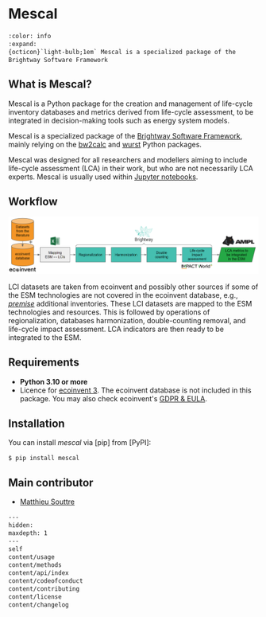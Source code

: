 # Mescal

```{button-link} https://docs.brightway.dev
:color: info
:expand:
{octicon}`light-bulb;1em` Mescal is a specialized package of the Brightway Software Framework
```

## What is Mescal?

Mescal is a Python package for the creation and management of life-cycle inventory databases and metrics derived from life-cycle assessment, to be integrated in decision-making tools such as energy system models.

Mescal is a specialized package of the [Brightway Software Framework](https://brightway.dev/), mainly relying on the [bw2calc](https://github.com/brightway-lca/brightway2-calc) and [wurst](https://github.com/polca/wurst) Python packages.

Mescal was designed for all researchers and modellers aiming to include life-cycle assessment (LCA) in their work, but who are not necessarily LCA experts. Mescal is usually used within [Jupyter notebooks](https://jupyter.org/).

## Workflow

![workflow of the mescal methodology](pics/workflow.png "workflow")

LCI datasets are taken from ecoinvent and possibly other sources if some of the ESM technologies are not covered in the ecoinvent database, e.g., [_premise_](https://linkinghub.elsevier.com/retrieve/pii/S136403212200226X) additional inventories. These LCI datasets are mapped to the ESM technologies and resources. This is followed by operations of regionalization, databases harmonization, double-counting removal, and life-cycle impact assessment. LCA indicators are then ready to be integrated to the ESM. 

## Requirements

- **Python 3.10 or more**
- Licence for [ecoinvent 3](https://ecoinvent.org/). The ecoinvent database is not included in this package. You may also check ecoinvent's [GDPR & EULA](https://ecoinvent.org/gdpr-eula/).

## Installation

You can install _mescal_ via [pip] from [PyPI]:

```console
$ pip install mescal
```

## Main contributor

- [Matthieu Souttre](https://github.com/matthieu-str)

```{toctree}
---
hidden:
maxdepth: 1
---
self
content/usage
content/methods
content/api/index
content/codeofconduct
content/contributing
content/license
content/changelog
```

